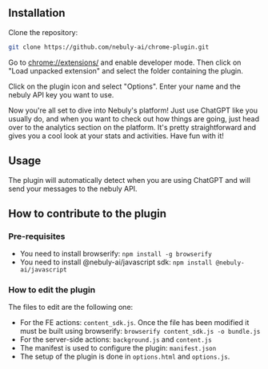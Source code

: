 ## Installation
Clone the repository:
```bash
git clone https://github.com/nebuly-ai/chrome-plugin.git
```

Go to [chrome://extensions/](chrome://extensions/) and enable developer mode. Then click on "Load unpacked extension" and select the folder containing the plugin.

Click on the plugin icon and select "Options". Enter your name and the nebuly API key you want to use.

Now you're all set to dive into Nebuly's platform! Just use ChatGPT like you usually do, and when you want to check out how things are going, just head over to the analytics section on the platform. It's pretty straightforward and gives you a cool look at your stats and activities. Have fun with it!

## Usage
The plugin will automatically detect when you are using ChatGPT and will send your messages to the nebuly API.

## How to contribute to the plugin
### Pre-requisites
* You need to install browserify: `npm install -g browserify`
* You need to install @nebuly-ai/javascript sdk: `npm install @nebuly-ai/javascript`
### How to edit the plugin
The files to edit are the following one:
* For the FE actions: `content_sdk.js`. Once the file has been modified it must be built using browserify: `browserify content_sdk.js -o bundle.js`
* For the server-side actions: `background.js` and `content.js`
* The manifest is used to configure the plugin: `manifest.json`
* The setup of the plugin is done in `options.html` and `options.js`.

